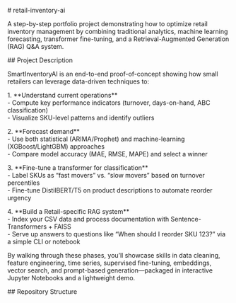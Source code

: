 \# retail-inventory-ai

A step-by-step portfolio project demonstrating how to optimize retail inventory management by combining traditional analytics, machine learning forecasting, transformer fine-tuning, and a Retrieval-Augmented Generation (RAG) Q\&A system.

\#\# Project Description

SmartInventoryAI is an end-to-end proof-of-concept showing how small retailers can leverage data-driven techniques to:

1\. \*\*Understand current operations\*\*    
   \- Compute key performance indicators (turnover, days-on-hand, ABC classification)    
   \- Visualize SKU-level patterns and identify outliers

2\. \*\*Forecast demand\*\*    
   \- Use both statistical (ARIMA/Prophet) and machine-learning (XGBoost/LightGBM) approaches    
   \- Compare model accuracy (MAE, RMSE, MAPE) and select a winner

3\. \*\*Fine-tune a transformer for classification\*\*    
   \- Label SKUs as “fast movers” vs. “slow movers” based on turnover percentiles    
   \- Fine-tune DistilBERT/T5 on product descriptions to automate reorder urgency

4\. \*\*Build a Retail-specific RAG system\*\*    
   \- Index your CSV data and process documentation with Sentence-Transformers \+ FAISS    
   \- Serve up answers to questions like “When should I reorder SKU 123?” via a simple CLI or notebook

By walking through these phases, you’ll showcase skills in data cleaning, feature engineering, time series, supervised fine-tuning, embeddings, vector search, and prompt-based generation—packaged in interactive Jupyter Notebooks and a lightweight demo.

\#\# Repository Structure  
